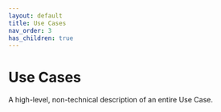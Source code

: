 ```yaml
---
layout: default
title: Use Cases
nav_order: 3
has_children: true
---
```


# Use Cases

A high-level, non-technical description of an entire Use Case.

